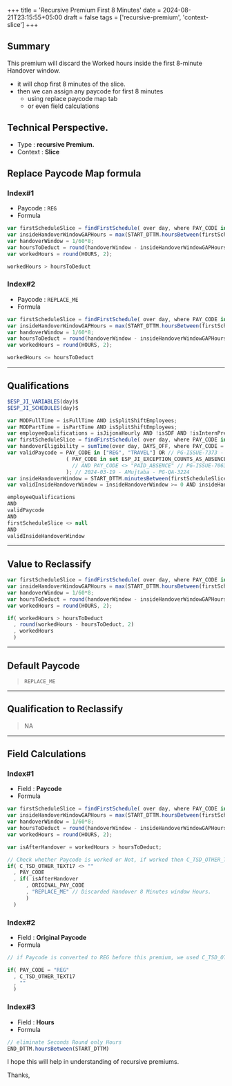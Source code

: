 +++
title = 'Recursive Premium First 8 Minutes'
date = 2024-08-21T23:15:55+05:00
draft = false
tags = ['recursive-premium', 'context-slice']
+++
## Summary
This premium will discard the Worked hours inside the first 8-minute Handover window.
- it will chop first 8 minutes of the slice.
- then we can assign any paycode for first 8 minutes
    - using replace paycode map tab
    - or even field calculations

## Technical Perspective.
- Type : **recursive Premium.**
- Context : **Slice**

## Replace Paycode Map formula
### Index#1
- Paycode : `REG`
- Formula
```javascript
var firstScheduleSlice = findFirstSchedule( over day, where PAY_CODE in set COUNTS_AS_SCHEDULED, order by START_DTTM);
var insideHandoverWindowGAPHours = max(START_DTTM.hoursBetween(firstScheduleSlice.START_DTTM), 0);
var handoverWindow = 1/60*8;
var hoursToDeduct = round(handoverWindow - insideHandoverWindowGAPHours, 2);
var workedHours = round(HOURS, 2);

workedHours > hoursToDeduct
```
### Index#2
- Paycode : `REPLACE_ME`
- Formula
```javascript
var firstScheduleSlice = findFirstSchedule( over day, where PAY_CODE in set COUNTS_AS_SCHEDULED, order by START_DTTM);
var insideHandoverWindowGAPHours = max(START_DTTM.hoursBetween(firstScheduleSlice.START_DTTM), 0);
var handoverWindow = 1/60*8;
var hoursToDeduct = round(handoverWindow - insideHandoverWindowGAPHours, 2);
var workedHours = round(HOURS, 2);

workedHours <= hoursToDeduct
```
---
## Qualifications
```javascript
$ESP_JI_VARIABLES(day)$
$ESP_JI_SCHEDULES(day)$

var MODFullTime = isFullTime AND isSplitShiftEmployees;
var MODPartTime = isPartTime AND isSplitShiftEmployees;
var employeeQualifications = isJijonaHourly AND !isSDF AND !isInternPrev AND !isFlexibleInternPrev AND !(MODFullTime OR MODPartTime);
var firstScheduleSlice = findFirstSchedule( over day, where PAY_CODE in set COUNTS_AS_SCHEDULED, order by START_DTTM);
var handoverEligibility = sumTime(over day, DAYS_OFF, where PAY_CODE = "HANDOVER") > 0;
var validPaycode = PAY_CODE in ["REG", "TRAVEL"] OR // PG-ISSUE-7373 - Added TRAVEL
                   ( PAY_CODE in set ESP_JI_EXCEPTION_COUNTS_AS_ABSENCE
                     // AND PAY_CODE <> "PAID_ABSENCE" // PG-ISSUE-7063
                   ); // 2024-03-19 - AMujtaba - PG-QA-3224
var insideHandoverWindow = START_DTTM.minutesBetween(firstScheduleSlice.START_DTTM);
var validInsideHandoverWindow = insideHandoverWindow >= 0 AND insideHandoverWindow <= 8;

employeeQualifications
AND
validPaycode
AND
firstScheduleSlice <> null
AND
validInsideHandoverWindow
```
---
## Value to Reclassify
```javascript
var firstScheduleSlice = findFirstSchedule( over day, where PAY_CODE in set COUNTS_AS_SCHEDULED, order by START_DTTM);
var insideHandoverWindowGAPHours = max(START_DTTM.hoursBetween(firstScheduleSlice.START_DTTM), 0);
var handoverWindow = 1/60*8;
var hoursToDeduct = round(handoverWindow - insideHandoverWindowGAPHours, 2);
var workedHours = round(HOURS, 2);

if( workedHours > hoursToDeduct
  , round(workedHours - hoursToDeduct, 2)
  , workedHours
  )
```
---
## Default Paycode
> `REPLACE_ME `

---
## Qualification to Reclassify
> NA

---
## Field Calculations
### Index#1
- Field : **Paycode**
- Formula 
```javascript
var firstScheduleSlice = findFirstSchedule( over day, where PAY_CODE in set COUNTS_AS_SCHEDULED, order by START_DTTM);
var insideHandoverWindowGAPHours = max(START_DTTM.hoursBetween(firstScheduleSlice.START_DTTM), 0);
var handoverWindow = 1/60*8;
var hoursToDeduct = round(handoverWindow - insideHandoverWindowGAPHours, 2);
var workedHours = round(HOURS, 2);

var isAfterHandover = workedHours > hoursToDeduct;

// Check whether Paycode is worked or Not, if worked then C_TSD_OTHER_TEXT17 will always contain ESP_JI_COUNTS_AS_WORKED paycode. and all worked paycode should be remain REG, all else will became Original Paycode.
if( C_TSD_OTHER_TEXT17 <> ""
  , PAY_CODE
  , if( isAfterHandover
      , ORIGINAL_PAY_CODE
      , "REPLACE_ME" // Discarded Handover 8 Minutes window Hours.
      )
  )
```
### Index#2
- Field : **Original Paycode**
- Formula 
```javascript
// if Paycode is converted to REG before this premium, we used C_TSD_OTHER_TEXT17 to preserve the Original Paycode Value before conversion to REG in ESP_JI_DAILY_REG_HOURS, it will help in Bank Accruals.

if( PAY_CODE = "REG"
  , C_TSD_OTHER_TEXT17
  , ""
  )
```
### Index#3
- Field : **Hours**
- Formula
```javascript
// eliminate Seconds Round only Hours
END_DTTM.hoursBetween(START_DTTM)
```

I hope this will help in understanding of recursive premiums.

Thanks,